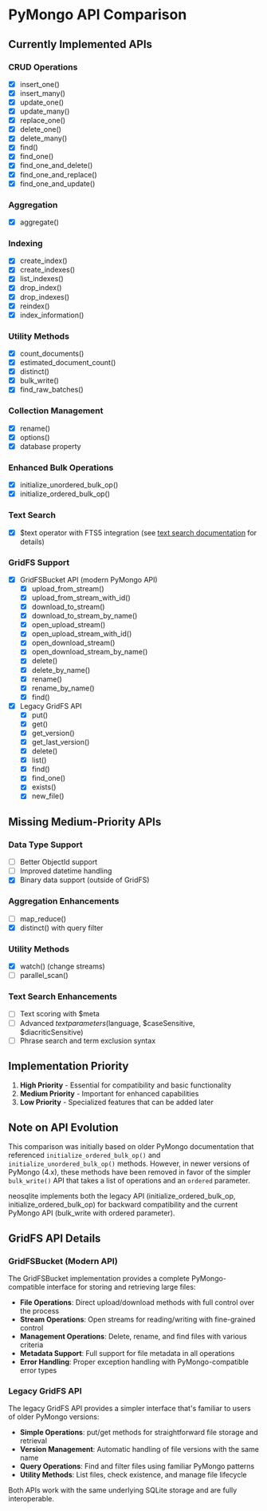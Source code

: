 # PyMongo API Comparison

## Currently Implemented APIs

### CRUD Operations
- [x] insert_one()
- [x] insert_many()
- [x] update_one()
- [x] update_many()
- [x] replace_one()
- [x] delete_one()
- [x] delete_many()
- [x] find()
- [x] find_one()
- [x] find_one_and_delete()
- [x] find_one_and_replace()
- [x] find_one_and_update()

### Aggregation
- [x] aggregate()

### Indexing
- [x] create_index()
- [x] create_indexes()
- [x] list_indexes()
- [x] drop_index()
- [x] drop_indexes()
- [x] reindex()
- [x] index_information()

### Utility Methods
- [x] count_documents()
- [x] estimated_document_count()
- [x] distinct()
- [x] bulk_write()
- [x] find_raw_batches()

### Collection Management
- [x] rename()
- [x] options()
- [x] database property

### Enhanced Bulk Operations
- [x] initialize_unordered_bulk_op()
- [x] initialize_ordered_bulk_op()

### Text Search
- [x] $text operator with FTS5 integration (see [text search documentation](TEXT_SEARCH.md) for details)

### GridFS Support
- [x] GridFSBucket API (modern PyMongo API)
  - [x] upload_from_stream()
  - [x] upload_from_stream_with_id()
  - [x] download_to_stream()
  - [x] download_to_stream_by_name()
  - [x] open_upload_stream()
  - [x] open_upload_stream_with_id()
  - [x] open_download_stream()
  - [x] open_download_stream_by_name()
  - [x] delete()
  - [x] delete_by_name()
  - [x] rename()
  - [x] rename_by_name()
  - [x] find()
- [x] Legacy GridFS API
  - [x] put()
  - [x] get()
  - [x] get_version()
  - [x] get_last_version()
  - [x] delete()
  - [x] list()
  - [x] find()
  - [x] find_one()
  - [x] exists()
  - [x] new_file()

## Missing Medium-Priority APIs

### Data Type Support
- [ ] Better ObjectId support
- [ ] Improved datetime handling
- [x] Binary data support (outside of GridFS)

### Aggregation Enhancements
- [ ] map_reduce()
- [x] distinct() with query filter

### Utility Methods
- [x] watch() (change streams)
- [ ] parallel_scan()

### Text Search Enhancements
- [ ] Text scoring with $meta
- [ ] Advanced $text parameters ($language, $caseSensitive, $diacriticSensitive)
- [ ] Phrase search and term exclusion syntax

## Implementation Priority

1. **High Priority** - Essential for compatibility and basic functionality
2. **Medium Priority** - Important for enhanced capabilities
3. **Low Priority** - Specialized features that can be added later

## Note on API Evolution

This comparison was initially based on older PyMongo documentation that referenced `initialize_ordered_bulk_op()` and `initialize_unordered_bulk_op()` methods. However, in newer versions of PyMongo (4.x), these methods have been removed in favor of the simpler `bulk_write()` API that takes a list of operations and an `ordered` parameter.

neosqlite implements both the legacy API (initialize_ordered_bulk_op, initialize_ordered_bulk_op) for backward compatibility and the current PyMongo API (bulk_write with ordered parameter).

## GridFS API Details

### GridFSBucket (Modern API)
The GridFSBucket implementation provides a complete PyMongo-compatible interface for storing and retrieving large files:

- **File Operations**: Direct upload/download methods with full control over the process
- **Stream Operations**: Open streams for reading/writing with fine-grained control
- **Management Operations**: Delete, rename, and find files with various criteria
- **Metadata Support**: Full support for file metadata in all operations
- **Error Handling**: Proper exception handling with PyMongo-compatible error types

### Legacy GridFS API
The legacy GridFS API provides a simpler interface that's familiar to users of older PyMongo versions:

- **Simple Operations**: put/get methods for straightforward file storage and retrieval
- **Version Management**: Automatic handling of file versions with the same name
- **Query Operations**: Find and filter files using familiar PyMongo patterns
- **Utility Methods**: List files, check existence, and manage file lifecycle

Both APIs work with the same underlying SQLite storage and are fully interoperable.
